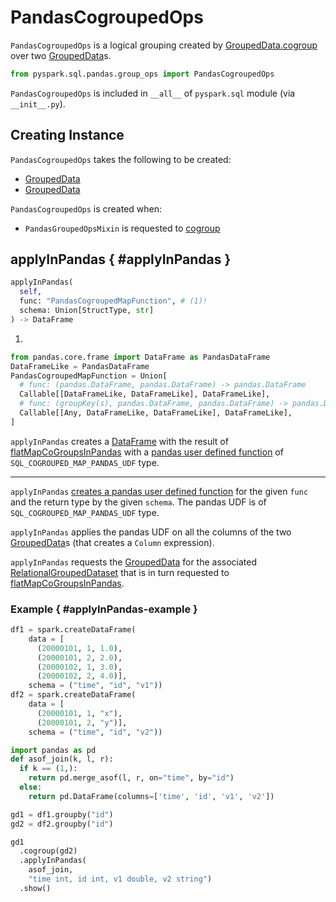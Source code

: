 # PandasCogroupedOps

`PandasCogroupedOps` is a logical grouping created by [GroupedData.cogroup](GroupedData.md#cogroup) over two [GroupedData](GroupedData.md)s.

```py
from pyspark.sql.pandas.group_ops import PandasCogroupedOps
```

`PandasCogroupedOps` is included in `__all__` of `pyspark.sql` module (via `__init__.py`).

## Creating Instance

`PandasCogroupedOps` takes the following to be created:

* <span id="gd1"> [GroupedData](GroupedData.md)
* <span id="gd2"> [GroupedData](GroupedData.md)

`PandasCogroupedOps` is created when:

* `PandasGroupedOpsMixin` is requested to [cogroup](PandasGroupedOpsMixin.md#cogroup)

## applyInPandas { #applyInPandas }

```py
applyInPandas(
  self,
  func: "PandasCogroupedMapFunction", # (1)!
  schema: Union[StructType, str]
) -> DataFrame
```

1. 
```py
from pandas.core.frame import DataFrame as PandasDataFrame
DataFrameLike = PandasDataFrame
PandasCogroupedMapFunction = Union[
  # func: (pandas.DataFrame, pandas.DataFrame) -> pandas.DataFrame
  Callable[[DataFrameLike, DataFrameLike], DataFrameLike],
  # func: (groupKey(s), pandas.DataFrame, pandas.DataFrame) -> pandas.DataFrame
  Callable[[Any, DataFrameLike, DataFrameLike], DataFrameLike],
]
```

`applyInPandas` creates a [DataFrame](DataFrame.md) with the result of [flatMapCoGroupsInPandas](RelationalGroupedDataset.md#flatMapCoGroupsInPandas) with a [pandas user defined function](../pyspark/sql/pandas/functions.md#pandas_udf) of `SQL_COGROUPED_MAP_PANDAS_UDF` type.

---

`applyInPandas` [creates a pandas user defined function](../pyspark/sql/pandas/functions.md#pandas_udf) for the given `func` and the return type by the given `schema`. The pandas UDF is of `SQL_COGROUPED_MAP_PANDAS_UDF` type.

`applyInPandas` applies the pandas UDF on all the columns of the two [GroupedData](#creating-instance)s (that creates a `Column` expression).

`applyInPandas` requests the [GroupedData](#gd1) for the associated [RelationalGroupedDataset](GroupedData.md#jgd) that is in turn requested to [flatMapCoGroupsInPandas](RelationalGroupedDataset.md#flatMapCoGroupsInPandas).

### Example { #applyInPandas-example }

```py
df1 = spark.createDataFrame(
    data = [
      (20000101, 1, 1.0),
      (20000101, 2, 2.0),
      (20000102, 1, 3.0),
      (20000102, 2, 4.0)],
    schema = ("time", "id", "v1"))
df2 = spark.createDataFrame(
    data = [
      (20000101, 1, "x"),
      (20000101, 2, "y")],
    schema = ("time", "id", "v2"))
```

```py
import pandas as pd
def asof_join(k, l, r):
  if k == (1,):
    return pd.merge_asof(l, r, on="time", by="id")
  else:
    return pd.DataFrame(columns=['time', 'id', 'v1', 'v2'])
```

```py
gd1 = df1.groupby("id")
gd2 = df2.groupby("id")
```

```py
gd1
  .cogroup(gd2)
  .applyInPandas(
    asof_join,
    "time int, id int, v1 double, v2 string")
  .show()
```

